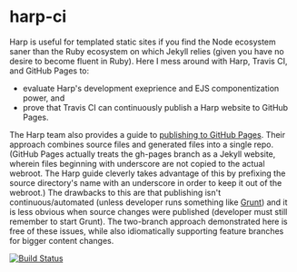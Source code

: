 harp-ci
=======

Harp is useful for templated static sites if you find the Node ecosystem saner than the Ruby ecosystem on which Jekyll relies (given you have no desire to become fluent in Ruby). Here I mess around with Harp, Travis CI, and GitHub Pages to:
* evaluate Harp's development exeprience and EJS componentization power, and
* prove that Travis CI can continuously publish a Harp website to GitHub Pages.

The Harp team also provides a guide to [publishing to GitHub Pages](http://harpjs.com/docs/deployment/github-pages). Their approach combines source files and generated files into a single repo.  (GitHub Pages actually treats the gh-pages branch as a Jekyll website, wherein files beginning with underscore are not copied to the actual webroot.  The Harp guide cleverly takes advantage of this by prefixing the source directory's name with an underscore in order to keep it out of the webroot.) The drawbacks to this are that publishing isn't continuous/automated (unless developer runs something like [Grunt](https://www.npmjs.org/package/grunt-harp)) and it is less obvious when source changes were published (developer must still remember to start Grunt). The two-branch approach demonstrated here is free of these issues, while also idiomatically supporting feature branches for bigger content changes.

[![Build Status](https://travis-ci.org/mcgwiz/harp-ci.svg?branch=master)](https://travis-ci.org/mcgwiz/harp-ci)
